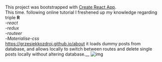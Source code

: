 This project was bootstrapped with [Create React App](https://github.com/facebook/create-react-app). <br />
This time. following online tutorial I freshened up my knowledge regarding triple **R** <br />
-*react* <br />
-*redux* <br />
-*routeer* <br />
-*Materialise-css* <br />
https://grzesiekkozdroj.github.io/about
it loads dummy posts from database, and allows locally to switch between routes and delete single posts locally without altering database.__
![img](https://raw.githubusercontent.com/GrzesiekKozdroj/reactRefresherSt/master/Screenshot.png)
